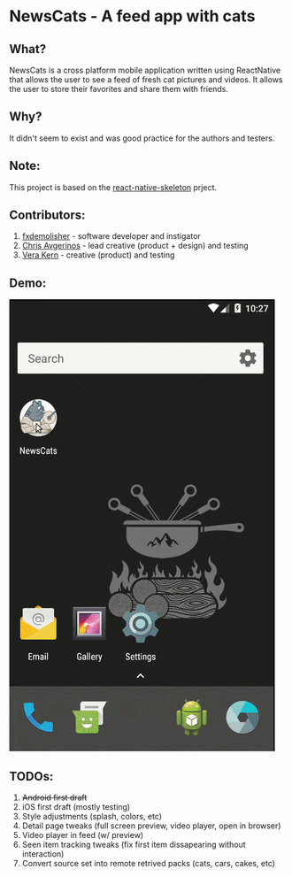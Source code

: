 # NewsCats - A feed app with cats

## What?

NewsCats is a cross platform mobile application written using ReactNative that allows the user to see a feed of fresh cat pictures and videos. It allows the user to store their favorites and share them with friends.

## Why?

It didn't seem to exist and was good practice for the authors and testers.

## Note:

This project is based on the [react-native-skeleton](https://github.com/fxdemolisher/react-native-skeleton) prject.

## Contributors:

1. [fxdemolisher](https://github.com/fxdemolisher) - software developer and instigator
1. [Chris Avgerinos](https://github.com/chrisavgerinos) - lead creative (product + design) and testing
1. [Vera Kern](https://github.com/verakern) - creative (product) and testing

## Demo:

![Demo GIF](https://github.com/fxdemolisher/newscats/blob/master/docs/demo.gif)

## TODOs:

1. ~~Android first draft~~
1. iOS first draft (mostly testing)
1. Style adjustments (splash, colors, etc)
1. Detail page tweaks (full screen preview, video player, open in browser)
1. Video player in feed (w/ preview)
1. Seen item tracking tweaks (fix first item dissapearing without interaction)
1. Convert source set into remote retrived packs (cats, cars, cakes, etc)